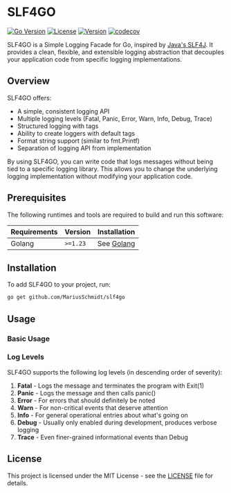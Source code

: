 # SLF4GO

[![Go Version](https://img.shields.io/badge/Go-1.23-blue.svg)](https://go.dev/dl/)
[![License](https://img.shields.io/badge/License-MIT-green.svg)](https://opensource.org/licenses/MIT)
[![Version](https://img.shields.io/github/v/tag/MariusSchmidt/slf4go?label=Version)](https://github.com/MariusSchmidt/slf4go/releases)
[![codecov](https://codecov.io/gh/IhrUsername/slf4go/branch/main/graph/badge.svg)](https://codecov.io/gh/IhrUsername/slf4go)

SLF4GO is a Simple Logging Facade for Go, inspired by [Java's SLF4J](https://github.com/qos-ch/slf4j). It provides a clean, flexible, and extensible logging abstraction that decouples your application code from specific logging implementations.

## Overview

SLF4GO offers:

- A simple, consistent logging API
- Multiple logging levels (Fatal, Panic, Error, Warn, Info, Debug, Trace)
- Structured logging with tags
- Ability to create loggers with default tags
- Format string support (similar to fmt.Printf)
- Separation of logging API from implementation

By using SLF4GO, you can write code that logs messages without being tied to a specific logging library. This allows you to change the underlying logging implementation without modifying your application code.

## Prerequisites

The following runtimes and tools are required to build and run this software:

| Requirements | Version  | Installation                    |
|--------------|----------|--------------------------------|
| Golang       | `>=1.23` | See [Golang](https://go.dev/dl/) |

## Installation

To add SLF4GO to your project, run:

```bash
go get github.com/MariusSchmidt/slf4go
```

## Usage

### Basic Usage

### Log Levels

SLF4GO supports the following log levels (in descending order of severity):

1. **Fatal** - Logs the message and terminates the program with Exit(1)
2. **Panic** - Logs the message and then calls panic()
3. **Error** - For errors that should definitely be noted
4. **Warn** - For non-critical events that deserve attention
5. **Info** - For general operational entries about what's going on
6. **Debug** - Usually only enabled during development, produces verbose logging
7. **Trace** - Even finer-grained informational events than Debug

## License

This project is licensed under the MIT License - see the [LICENSE](LICENSE) file for details.